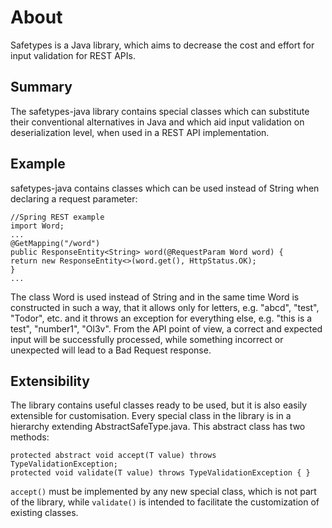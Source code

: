 # About
Safetypes is a Java library, which aims to decrease the cost and effort for 
input validation for REST APIs.

## Summary
The safetypes-java library contains special classes which 
can substitute their conventional alternatives in Java and 
which aid input validation on deserialization level, 
when used in a REST API implementation.

## Example
safetypes-java contains classes which can be used instead of 
String when declaring a request parameter:

```
//Spring REST example
import Word;
...
@GetMapping("/word")
public ResponseEntity<String> word(@RequestParam Word word) {
return new ResponseEntity<>(word.get(), HttpStatus.OK);
}
...
```
The class Word is used instead of String and in the same time 
Word is constructed in such a way, that it allows only for 
letters, e.g. "abcd", "test", "Todor", etc. and it throws 
an exception for everything else, e.g. "this is a test", 
"number1", "Ol3v". From the API point of view, a correct and 
expected input will be successfully processed, while something 
incorrect or unexpected will lead to a Bad Request response.

## Extensibility
The library contains useful classes ready to be used, but it is also easily extensible for customisation.
Every special class in the library is in a hierarchy extending AbstractSafeType.java. This abstract class has
two methods:

```
protected abstract void accept(T value) throws TypeValidationException;
protected void validate(T value) throws TypeValidationException { }
```

`accept()` must be implemented by any new special class, which is not part of the library, while
`validate()` is intended to facilitate the customization of existing classes.
